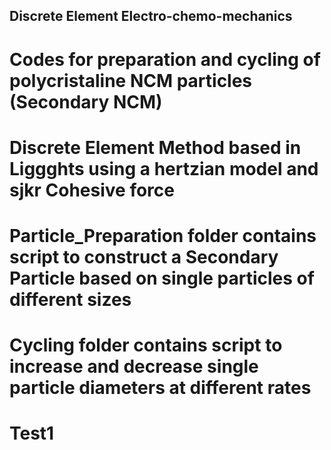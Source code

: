 ## Discrete Element Electro-chemo-mechanics

# Codes for preparation and cycling of polycristaline NCM particles (Secondary NCM)
# Discrete Element Method based in Liggghts using a hertzian model and sjkr Cohesive force
#
# Particle_Preparation folder contains script to construct a Secondary Particle based on single particles of different sizes
#
# Cycling folder contains script to increase and decrease single particle diameters at different rates 
#
# Test1
